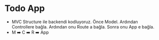# Todo App
* MVC Structure ile backendi kodluyoruz. Önce Model. Ardından Controllere bağla. Ardından onu Route a bağla. Sonra onu App e bağla. 
* M ➡️ C ➡️ R ➡️ App


